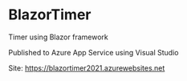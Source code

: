 # BlazorTimer
Timer using Blazor framework

Published to Azure App Service using Visual Studio

Site: https://blazortimer2021.azurewebsites.net
